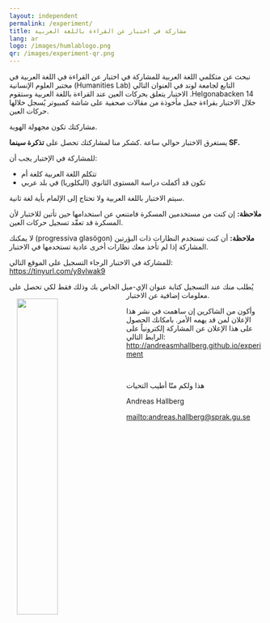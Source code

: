 ```yaml
---
layout: independent
permalink: /experiment/
title: مشاركة في اختبار عن القراءة باللغة العربية
lang: ar
logo: /images/humlablogo.png
qr: /images/experiment-qr.png
---
```


نبحث عن متكلمي اللغة العربية للمشاركة في اختبار عن القراءة في اللغة العربية في مختبر العلوم الإنسانية (Humanities&nbsp;Lab) التابع لجامعة لوند في العنوان التالي <span dir="ltr">Helgonabacken&nbsp;14</span>. الاختبار يتعلق بحركات العين عند القراءة باللغة العربية وستقوم خلال الاختبار بقراءة جمل مأخوذة من مقالات صحفية على شاشة كمبيوتر يُسجل خلالها حركات العين.

 مشاركتك تكون مجهولة الهوية.

يستغرق الاختبار حوالي ساعة .كشكر منا لمشاركتك تحصل على **تذكرة سينما&nbsp;<span dir='ltr'>SF</span>.**
<!--
إذا ذهبت من مدينة مالمو بالمواصلات العامة للمشاركة في الاختبار بإمكانك أيضاً الحصول على **مائة&nbsp;كرون** كتعويض عن التذكرة مقابل إبراز تذكرة الباص أو زلقطار.
-->

للمشاركة في الإختبار يجب أن:

- تتكلم اللغة العربية كلغة أم
- تكون قد أكملت دراسة المستوى الثانوي (البكلوريا) في بلد عربي

سيتم الاختبار باللغة العربية ولا تحتاج إلى الإلمام بأية لغة ثانية.

**ملاحظة:** إن كنت من مستخدمين المسكرة فامتنعي عن استخدامها حين تأتين للاختبار لأن المسكرة قد تعقّد تسجيل حركات العين.

**ملاحظة:** أن كنت تستخدم النظارات ذات البؤرتين <span dir="ltr">(progressiva&nbsp;glasögon)</span> لا يمكنك المشاركة إذا لم تأخذ معك نظارات أخرى عادية تستخدمها في الاختبار.

للمشاركة في الاختبار الرجاء التسجيل على الموقع التالي: <https://tinyurl.com/y8vlwak9>


يُطلب منك عند التسجيل كتابة عنوان الإي-ميل الخاص بك وذلك فقط لكي تحصل على معلومات إضافية عن الاختبار.
<img src="{{ page.qr }}" style="width:40%; float: left; padding: 15px">

وأكون من الشاكرين إن ساهمت في نشر هذا الإعلان لمن قد يهمه الأمر. بامكانك الحصول على هذا الإعلان عن المشاركة  إلكترونياً على الرابط التالي: <http://andreasmhallberg.github.io/experiment>


&nbsp;


هذا ولكم منّا أطيب التحيات 


Andreas Hallberg

<mailto:andreas.hallberg@sprak.gu.se>

